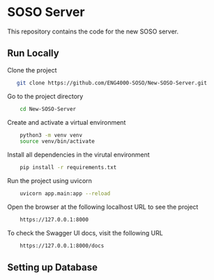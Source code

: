 # SOSO Server

This repository contains the code for the new SOSO server.

## Run Locally

Clone the project

```bash
   git clone https://github.com/ENG4000-SOSO/New-SOSO-Server.git
```

Go to the project directory

```bash
    cd New-SOSO-Server
```

Create and activate a virtual environment

```bash
    python3 -m venv venv
    source venv/bin/activate
```

Install all dependencies in the virutal environment

```bash
    pip install -r requirements.txt
```

Run the project using uvicorn

```bash
    uvicorn app.main:app --reload
```

Open the browser at the following localhost URL to see the project

```bash
    https://127.0.0.1:8000
```

To check the Swagger UI docs, visit the following URL

```bash
    https://127.0.0.1:8000/docs
```

## Setting up Database
